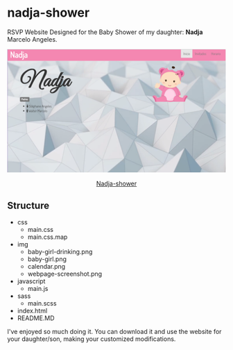 # nadja-shower
RSVP Website Designed for the Baby Shower of my daughter: **Nadja** Marcelo Angeles.

<center><img src="img\webpage-screenshot.png" alt="Website screenshot">

[Nadja-shower](https://droxine.github.io/nadja-shower/ "Hosted with GitHub Pages")</center>

## Structure
- css
    - main.css
    - main.css.map
- img
    - baby-girl-drinking.png
    - baby-girl.png
    - calendar.png
    - webpage-screenshot.png
- javascript
    - main.js
- sass
    - main.scss
- index.html
- README.MD

I've enjoyed so much doing it. You can download it and use the website for your daughter/son, making your customized modifications.